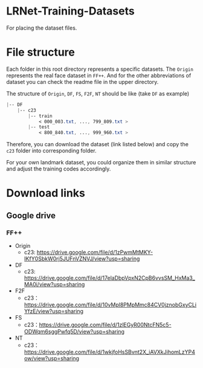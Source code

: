 # LRNet-Training-Datasets

For placing the dataset files.



# File structure

Each folder in this root directory represents a specific datasets. The `Origin` represents the real face dataset in `FF++`. And for the other abbreviations of dataset you can check the readme file in the upper directory.

The structure of `Origin`, `DF`, `FS`, `F2F`, `NT` should be like (take `DF` as example)

```css
|-- DF
	|-- c23
		|-- train
			< 000_003.txt, ..., 799_809.txt >
		|-- test
			< 800_840.txt, ..., 999_960.txt >
```

Therefore, you can download the dataset (link listed below) and copy the `c23` folder into corresponding folder.

For your own landmark dataset, you could organize them in similar structure and adjust the training codes accordingly. 



# Download links

## Google drive

### FF++

- Origin
  - c23: https://drive.google.com/file/d/1zPwmMtMKY-IKfY0SbkW0rj5JUFnVZNVJ/view?usp=sharing
- DF
  - c23: https://drive.google.com/file/d/17elaDbpVpxN2CpB6vvsSM_HxMa3_MA0i/view?usp=sharing
- F2F
  - c23：https://drive.google.com/file/d/10vMpl8PMpMmc84CV0jznobGxyCLiYfzE/view?usp=sharing
- FS
  - c23：https://drive.google.com/file/d/1zlEGyR00NtcFN5c5-ODWqm6sggPwfq5D/view?usp=sharing
- NT
  - c23：https://drive.google.com/file/d/1wkjfoHsSBvnt2X_iAVXkJihomLzYP4ow/view?usp=sharing



